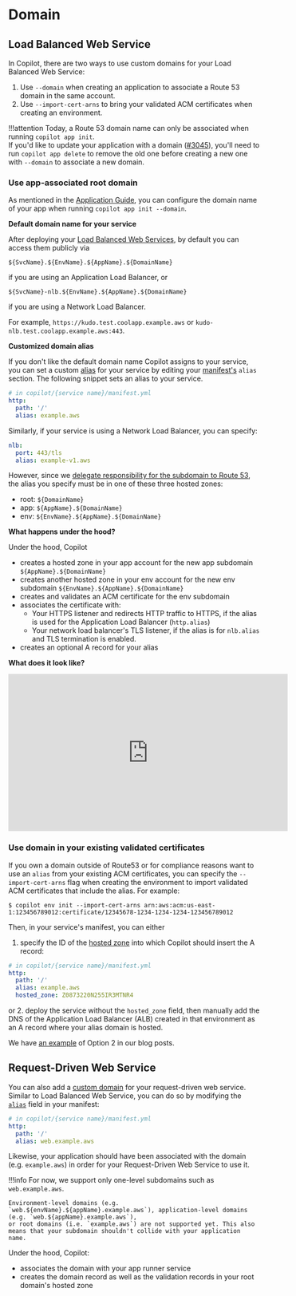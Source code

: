 # Domain

## Load Balanced Web Service
In Copilot, there are two ways to use custom domains for your Load Balanced Web Service:

1. Use `--domain` when creating an application to associate a Route 53 domain in the same account.
2. Use `--import-cert-arns` to bring your validated ACM certificates when creating an environment.

!!!attention
    Today, a Route 53 domain name can only be associated when running `copilot app init`.  
    If you'd like to update your application with a domain ([#3045](https://github.com/aws/copilot-cli/issues/3045)),
    you'll need to run `copilot app delete` to remove the old one before creating a new one with `--domain` to associate a new domain.

### Use app-associated root domain

As mentioned in the [Application Guide](../concepts/applications.en.md#additional-app-configurations), you can configure the domain name of your app when running `copilot app init --domain`.

**Default domain name for your service**

After deploying your [Load Balanced Web Services](../concepts/services.en.md#load-balanced-web-service), by default you can access them publicly via

```
${SvcName}.${EnvName}.${AppName}.${DomainName}
```

if you are using an Application Load Balancer, or

```
${SvcName}-nlb.${EnvName}.${AppName}.${DomainName}
```

if you are using a Network Load Balancer.

For example, `https://kudo.test.coolapp.example.aws` or `kudo-nlb.test.coolapp.example.aws:443`.

**Customized domain alias**

If you don't like the default domain name Copilot assigns to your service, you can set a custom [alias](https://docs.aws.amazon.com/Route53/latest/DeveloperGuide/resource-record-sets-choosing-alias-non-alias.html) for your service by editing your [manifest's](../manifest/lb-web-service.en.md#http-alias) `alias` section.
The following snippet sets an alias to your service.

``` yaml
# in copilot/{service name}/manifest.yml
http:
  path: '/'
  alias: example.aws
```

Similarly, if your service is using a Network Load Balancer, you can specify:
```yaml
nlb:
  port: 443/tls
  alias: example-v1.aws
```

However, since we [delegate responsibility for the subdomain to Route 53](https://docs.aws.amazon.com/Route53/latest/DeveloperGuide/CreatingNewSubdomain.html#UpdateDNSParentDomain), the alias you specify must be in one of these three hosted zones:

- root: `${DomainName}`
- app: `${AppName}.${DomainName}`
- env: `${EnvName}.${AppName}.${DomainName}`

**What happens under the hood?**

Under the hood, Copilot

* creates a hosted zone in your app account for the new app subdomain `${AppName}.${DomainName}`
* creates another hosted zone in your env account for the new env subdomain `${EnvName}.${AppName}.${DomainName}`
* creates and validates an ACM certificate for the env subdomain
* associates the certificate with:
    - Your HTTPS listener and redirects HTTP traffic to HTTPS, if the alias is used for the Application Load Balancer (`http.alias`)
    - Your network load balancer's TLS listener, if the alias is for `nlb.alias` and TLS termination is enabled.
* creates an optional A record for your alias

**What does it look like?**

<iframe width="560" height="315" src="https://www.youtube.com/embed/Oyr-n59mVjI" title="YouTube video player" frameborder="0" allow="accelerometer; autoplay; clipboard-write; encrypted-media; gyroscope; picture-in-picture" allowfullscreen></iframe>

### Use domain in your existing validated certificates
If you own a domain outside of Route53 or for compliance reasons want to use an `alias` from your existing ACM certificates, you can specify the `--import-cert-arns` flag when creating the environment to import validated ACM certificates that include the alias. For example:

```
$ copilot env init --import-cert-arns arn:aws:acm:us-east-1:123456789012:certificate/12345678-1234-1234-1234-123456789012
```

Then, in your service's manifest, you can either  
1. specify the ID of the [hosted zone](../manifest/lb-web-service.en.md#http-hosted-zone) into which Copilot should insert the A record:
``` yaml
# in copilot/{service name}/manifest.yml
http:
  path: '/'
  alias: example.aws
  hosted_zone: Z0873220N255IR3MTNR4
```
or 2. deploy the service without the `hosted_zone` field, then manually add the DNS of the Application Load Balancer (ALB) created in that environment as an A record where your alias domain is hosted.

We have [an example](../../blogs/release-v118.en.md#certificate-import) of Option 2 in our blog posts.

## Request-Driven Web Service
You can also add a [custom domain](https://docs.aws.amazon.com/apprunner/latest/dg/manage-custom-domains.html) for your request-driven web service.
Similar to Load Balanced Web Service, you can do so by modifying the [`alias`](../manifest/rd-web-service.en.md#http-alias) field in your manifest:
```yaml
# in copilot/{service name}/manifest.yml
http:
  path: '/'
  alias: web.example.aws
```

Likewise, your application should have been associated with the domain (e.g. `example.aws`) in order for your Request-Driven Web Service to use it.

!!!info
    For now, we support only one-level subdomains such as `web.example.aws`.

    Environment-level domains (e.g. `web.${envName}.${appName}.example.aws`), application-level domains (e.g. `web.${appName}.example.aws`),
    or root domains (i.e. `example.aws`) are not supported yet. This also means that your subdomain shouldn't collide with your application name.

Under the hood, Copilot:

* associates the domain with your app runner service
* creates the domain record as well as the validation records in your root domain's hosted zone
